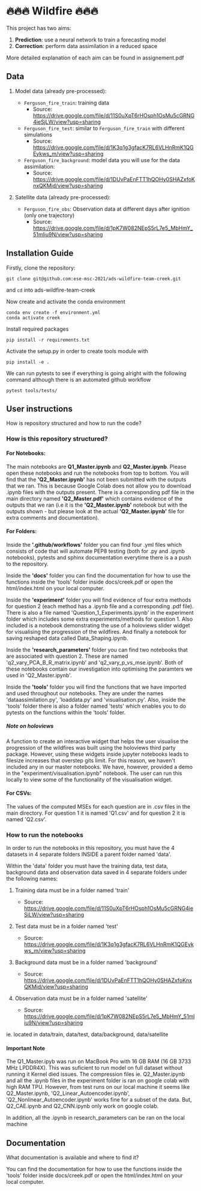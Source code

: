 # 🔥🔥🔥 Wildfire 🔥🔥🔥

This project has two aims:

1. **Prediction**: use a neural network to train a forecasting model
2. **Correction**: perform data assimilation in a reduced space

More detailed explanation of each aim can be found in assignement.pdf

## Data

1. Model data (already pre-processed):​
    - `Ferguson_fire_train`: training data​
      - Source: https://drive.google.com/file/d/11S0uXpT6rHOsph1OsMu5cGRNG4ieSjLW/view?usp=sharing​
    - `Ferguson_fire_test`: similar to `Ferguson_fire_train` with different simulations​
      - Source: https://drive.google.com/file/d/1K3q1g3gfacK7RL6VLHnRmK1QGEykws_m/view?usp=sharing​
    - `Ferguson_fire_background`: model data you will use for the data assimilation: ​
      - Source: https://drive.google.com/file/d/1DUvPaEnFTT1hQOHy0SHAZxfoKnxQKMid/view?usp=sharing​

2. Satellite data (already pre-processed):​
    - `Ferguson_fire_obs`: Observation data at different days after ignition (only one trajectory)​
      - Source: https://drive.google.com/file/d/1pK7W082NEpS5rL7e5_MbHmY_51mliu9N/view?usp=sharing​


## Installation Guide


Firstly, clone the repository:
```
git clone git@github.com:ese-msc-2021/ads-wildfire-team-creek.git
```
and `cd` into ads-wildfire-team-creek

Now create and activate the conda environment
```
conda env create -f environment.yml
conda activate creek
```

Install required packages
```
pip install -r requirements.txt
```

Activate the setup.py in order to create tools module with
```
pip install -e .
```

We can run pytests to see if everything is going alright
with the following command although there is an automated github workflow
```
pytest tools/tests/
```

## User instructions

How is repository structured and how to run the code?

### How is this repository structured?
#### For Notebooks:
The main notebooks are <b>Q1_Master.ipynb</b> and <b>Q2_Master.ipynb</b>. Please open these notebooks and run the notebooks from top to bottom.
You will find that the <b>'Q2_Master.ipynb'</b> has not been submitted with the outputs that we ran. This is because Google Colab does not
allow you to download .ipynb files with the outputs present. There is a corresponding pdf file in the main directory named <b>'Q2_Master.pdf'</b> which contains
evidence of the outputs that we ran (i.e it is the <b>'Q2_Master.ipynb'</b> notebook but with the outputs shown - but please look at the actual
<b>'Q2_Master.ipynb'</b> file for extra comments and documentation).


#### For Folders:

Inside the <b>'.github/workflows'</b> folder you can find four .yml files which consists of code that will automate PEP8 testing (both for .py and .ipynb notebooks), pytests and sphinx documentation everytime there is a a push to the repository.

Inside the <b>'docs'</b> folder you can find the documentation for how to use the functions inside the 'tools' folder inside docs/creek.pdf or open the html/index.html on your local computer. 

Inside the <b>'experiment'</b> folder you will find evidence of four extra methods for question 2 (each method has a .ipynb file and a corresponding
.pdf file). There is also a file named 'Question_1_Experiments.ipynb' in the experiment folder which includes some extra experiments/methods
for question 1. Also included is a notebook demonstrating the use of a holoviews slider widget for visualising the progression of the wildfires. And finally a notebook for saving reshaped data called Data_Shaping.ipynb.

Inside the <b>'research_parameters'</b> folder you can find two notebooks that are associated with question 2. These are named 'q2_vary_PCA_B_R_matrix.ipynb' and 'q2_vary_p_vs_mse.ipynb'. Both of these notebooks contain our investigation into optimising the paramters we used in 'Q2_Master.ipynb'.

Inside the <b>'tools'</b> folder you will find the functions that we have imported and used throughout our notebooks. They are under the names 'dataassimilation.py', 'loaddata.py' and 'visualisation.py'. Also, inside the 'tools' folder there is also a folder named 'tests' which
enables you to do pytests on the functions within the 'tools' folder.

##### Note on holoviews

A function to create an interactive widget that helps the user visualise the progression of the wildfires was built using the holoviews third party package. However, using these widgets inside jupyter notebooks leads to filesize increases that overstep gits limit. For this reason, we haven't included any in our master notebooks. We have, however, provided a demo in the "experiment/visualisation.ipynb" notebook. The user can run this locally to view some of the functionality of the visualisation widget.

#### For CSVs:
The values of the computed MSEs for each question are in .csv files in the main directory. For question 1 it is named 'Q1.csv' and for question 
2 it is named 'Q2.csv'.

### How to run the notebooks

In order to run the notebooks in this repository, you must have the 4 datasets in 4 separate folders INSIDE a
parent folder named 'data'. 
 
Within the 'data' folder you must have the training data, test data, background data and observation data saved
in 4 separate folders under the following names:

1. Training data must be in a folder named 'train'
    - Source: https://drive.google.com/file/d/11S0uXpT6rHOsph1OsMu5cGRNG4ieSjLW/view?usp=sharing​

2. Test data must be in a folder named 'test'
    - Source: https://drive.google.com/file/d/1K3q1g3gfacK7RL6VLHnRmK1QGEykws_m/view?usp=sharing​

3. Background data must be in a folder named 'background'
    - Source: https://drive.google.com/file/d/1DUvPaEnFTT1hQOHy0SHAZxfoKnxQKMid/view?usp=sharing​

4. Observation data must be in a folder named 'satellite'
    - Source: https://drive.google.com/file/d/1pK7W082NEpS5rL7e5_MbHmY_51mliu9N/view?usp=sharing​

ie. located in data/train, data/test, data/background, data/satellite

#### Important Note
The Q1_Master.ipyb was run on MacBook Pro with 16 GB RAM (16 GB 3733 MHz LPDDR4X). This was suficient to run model on full dataset without running it Kernel died issues. 
The compression files ie. Q2_Master.ipynb and all the .ipynb files in the experiment folder is ran on google colab with high RAM TPU.
However, from test runs on our local machine it seems like Q2_Master.ipynb, 'Q2_Linear_Autoencoder.ipynb', 'Q2_Nonlinear_Autoencoder.ipynb' works fine for a subset of the data. But, Q2_CAE.ipynb and Q2_CNN.ipynb only work on google colab.

In addition, all the .ipynb in research_parameters can be ran on the local machine



## Documentation

What documentation is available and where to find it?

You can find the documentation for how to use the functions inside the 'tools' folder inside docs/creek.pdf or open the html/index.html on your local computer. 
